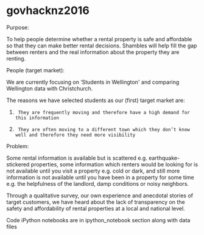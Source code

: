 # govhacknz2016
Purpose:

To help people determine whether a rental property is safe and affordable so that they can make better rental decisions. Shambles will help fill the gap between renters and the real information about the property they are renting.

People (target market):

We are currently focusing on ‘Students in Wellington' and comparing Wellington data with Christchurch.

The reasons we have selected students as our (first) target market are:

1.      They are frequently moving and therefore have a high demand for this information

2.      They are often moving to a different town which they don’t know well and therefore they need more visibility

Problem:

Some rental information is available but is scattered e.g. earthquake-stickered properties, some information which renters would be looking for is not available until you visit a property e.g. cold or dark, and still more information is not available until you have been in a property for some time e.g. the helpfulness of the landlord, damp conditions or noisy neighbors.

Through a qualitative survey, our own experience and anecdotal stories of target customers, we have heard about the lack of transparency on the safety and affordability of rental properties at a local and national level.

Code
iPython notebooks are in ipython_notebook section along with data files
